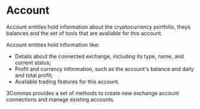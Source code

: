 # Account

Account entities hold information about the cryptocurrency portfolio, theys balances and the set of tools that are available for this account.


Account entities hold information like:

* Details about the connected exchange, including its type, name, and current status;
* Profit and currency information, such as the account's balance and daily and total profit;
* Available trading features for this account.

3Commas provides a set of methods to create new exchange account connections and manage existing accounts.



